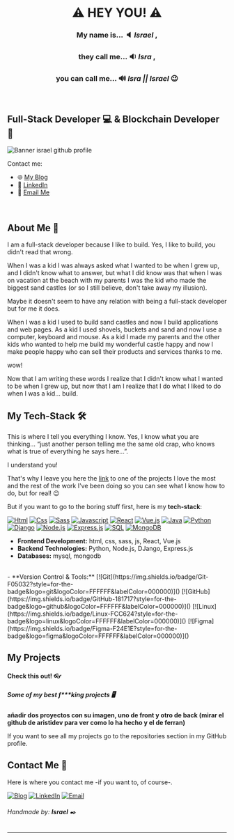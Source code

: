 # <center>:warning: HEY YOU! :warning:<center>
### <center> My name is... :speaker: *Israel* ,<center>
### <center>they call me... :sound: *Isra* ,<center>
### <center>you can call me... :loud_sound: *Isra || Israel* :wink:<center>
<br>

## Full-Stack Developer :computer: & Blockchain Developer :link:

![Banner israel github profile](./israel_github_profile.png)

Contact me:
- 🌐 [My Blog](https://tupaginaweb.com)
- 💼 [LinkedIn](https://linkedin.com/in/israel-collado-moreno)
- 📧 [Email Me](mailto:israelinpod@gmail.com)
<br>

## About Me :boy:

I am a full-stack developer because I like to build. Yes, I like to build, you didn't read that wrong.

When I was a kid I was always asked what I wanted to be when I grew up, and I didn't know what to answer, but what I did know was that when I was on vacation at the beach with my parents I was the kid who made the biggest sand castles (or so I still believe, don't take away my illusion).

Maybe it doesn't seem to have any relation with being a full-stack developer but for me it does. 

When I was a kid I used to build sand castles and now I build applications and web pages. As a kid I used shovels, buckets and sand and now I use a computer, keyboard and mouse. As a kid I made my parents and the other kids who wanted to help me build my wonderful castle happy and now I make people happy who can sell their products and services thanks to me.

wow! 

Now that I am writing these words I realize that I didn't know what I wanted to be when I grew up, but now that I am I realize that I do what I liked to do when I was a kid... build.
<br>

## My Tech-Stack :hammer_and_wrench:

This is where I tell you everything I know. Yes, I know what you are thinking... “just another person telling me the same old crap, who knows what is true of everything he says here...”.

I understand you! 

That's why I leave you here the [link](#check-this-out-eyeglasses) to one of the projects I love the most and the rest of the work I've been doing so you can see what I know how to do, but for real! :wink:

But if you want to go to the boring stuff first, here is my **tech-stack**:


[![Html](https://img.shields.io/badge/HTML-white?style=for-the-badge&logo=html5&logoColor=white&labelColor=black&color=%23E34F26)]() [![Css](https://img.shields.io/badge/css-white?style=for-the-badge&logo=css3&logoColor=white&labelColor=black&color=blue)]() [![Sass](https://img.shields.io/badge/SASS-black?style=for-the-badge&logo=Sass&logoColor=white&labelColor=black&color=%23CC6699)]() [![Javascript](https://img.shields.io/badge/javascript-white?style=for-the-badge&logo=javascript&logoColor=white&labelColor=black&color=%23F7DF1E)]() [![React](https://img.shields.io/badge/React-61DAFB?style=for-the-badge&logo=react&logoColor=FFFFFF&labelColor=000000)]()
[![Vue.js](https://img.shields.io/badge/Vue.js-4FC08D?style=for-the-badge&logo=vue.js&logoColor=FFFFFF&labelColor=000000)]() [![Java](https://img.shields.io/badge/Java-FFA500?style=for-the-badge&logo=java&logoColor=000000&labelColor=101010)]() [![Python](https://img.shields.io/badge/Python-yellow?style=for-the-badge&logo=python&logoColor=white&labelColor=101010)]() [![Django](https://img.shields.io/badge/Django-092E20?style=for-the-badge&logo=django&logoColor=FFFFFF&labelColor=000000)]() [![Node.js](https://img.shields.io/badge/Node.js-339933?style=for-the-badge&logo=node.js&logoColor=FFFFFF&labelColor=000000)]() [![Express.js](https://img.shields.io/badge/Express.js-000000?style=for-the-badge&logo=express&logoColor=FFFFFF&labelColor=000000)]()
 [![SQL](https://img.shields.io/badge/my%20sql-white?style=for-the-badge&logo=mysql&logoColor=white&labelColor=black&color=%234479A1)]() [![MongoDB](https://img.shields.io/badge/MongoDB-4DB33D?style=for-the-badge&logo=mongodb&logoColor=FFFFFF&labelColor=000000)]() 


- **Frontend Development:** html, css, sass, js, React, Vue.js
- **Backend Technologies:** Python, Node.js, DJango, Express.js
- **Databases:** mysql, mongodb
<br>
- **Version Control & Tools:** 
[![Git](https://img.shields.io/badge/Git-F05032?style=for-the-badge&logo=git&logoColor=FFFFFF&labelColor=000000)]() [![GitHub](https://img.shields.io/badge/GitHub-181717?style=for-the-badge&logo=github&logoColor=FFFFFF&labelColor=000000)]() [![Linux](https://img.shields.io/badge/Linux-FCC624?style=for-the-badge&logo=linux&logoColor=FFFFFF&labelColor=000000)]() [![Figma](https://img.shields.io/badge/Figma-F24E1E?style=for-the-badge&logo=figma&logoColor=FFFFFF&labelColor=000000)]() 
<br>

## My Projects
#### Check this out! :eyeglasses: 
##### Some of my best f***king projects :desktop_computer: 




 **añadir dos proyectos con su imagen, uno de front y otro de back (mirar el github de aristidev para ver como lo ha hecho y el de ferran)**

If you want to see all my projects go to the repositories section in my GitHub profile.
<br>

## Contact Me  :email: 

Here is where you contact me -if you want to, of course-.

[![Blog](https://img.shields.io/badge/Blog-white?style=for-the-badge&logo=wordpress&logoColor=white&labelColor=21759B&color=363636)](https://tublog.com)
[![LinkedIn](https://img.shields.io/badge/LinkedIn-white?style=for-the-badge&logo=linkedin&logoColor=white&labelColor=%230A66C2&color=%23363636)](https://www.linkedin.com/in/israel-collado-moreno)
[![Email](https://img.shields.io/badge/Email-white?style=for-the-badge&logo=gmail&logoColor=white&labelColor=D14836&color=363636)](mailto:israelinpod@gmail.com)
<br>

###### Handmade by: **Israel** :black_nib:

---
